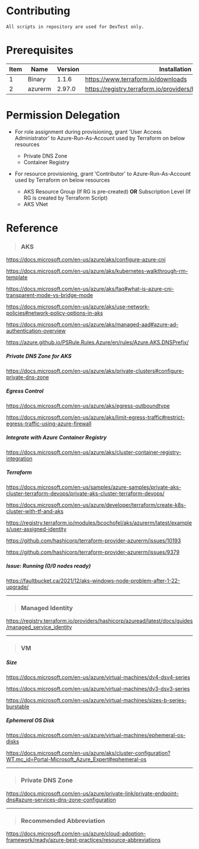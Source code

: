 # Contributing

```
All scripts in repository are used for DevTest only.
```

# Prerequisites

| Item | Name | Version | Installation | 
| - | - | - | - | 
| 1 | Binary | 1.1.6 | https://www.terraform.io/downloads | 
| 2 | azurerm | 2.97.0 | https://registry.terraform.io/providers/hashicorp/azurerm/2.97.0 |

# Permission Delegation

- For role assignment during provisioning, grant 'User Access Administrator' to Azure-Run-As-Account used by Terraform on below resources
  - Private DNS Zone
  - Container Registry

- For resource provisioning, grant 'Contributor' to Azure-Run-As-Account used by Terraform on below resources
  - AKS Resource Group (If RG is pre-created) **OR** Subscription Level (If RG is created by Terraform Script)
  - AKS VNet


# Reference

> ### AKS

https://docs.microsoft.com/en-us/azure/aks/configure-azure-cni

https://docs.microsoft.com/en-us/azure/aks/kubernetes-walkthrough-rm-template

https://docs.microsoft.com/en-us/azure/aks/faq#what-is-azure-cni-transparent-mode-vs-bridge-mode

https://docs.microsoft.com/en-us/azure/aks/use-network-policies#network-policy-options-in-aks

https://docs.microsoft.com/en-us/azure/aks/managed-aad#azure-ad-authentication-overview

https://azure.github.io/PSRule.Rules.Azure/en/rules/Azure.AKS.DNSPrefix/

##### Private DNS Zone for AKS

https://docs.microsoft.com/en-us/azure/aks/private-clusters#configure-private-dns-zone

##### Egress Control

https://docs.microsoft.com/en-us/azure/aks/egress-outboundtype

https://docs.microsoft.com/en-us/azure/aks/limit-egress-traffic#restrict-egress-traffic-using-azure-firewall

##### Integrate with Azure Container Registry

https://docs.microsoft.com/en-us/azure/aks/cluster-container-registry-integration

##### Terraform
https://docs.microsoft.com/en-us/samples/azure-samples/private-aks-cluster-terraform-devops/private-aks-cluster-terraform-devops/

https://docs.microsoft.com/en-us/azure/developer/terraform/create-k8s-cluster-with-tf-and-aks

https://registry.terraform.io/modules/bcochofel/aks/azurerm/latest/examples/user-assigned-identity

https://github.com/hashicorp/terraform-provider-azurerm/issues/10193

https://github.com/hashicorp/terraform-provider-azurerm/issues/9379

##### Issue: Running (0/0 nodes ready) 

https://faultbucket.ca/2021/12/aks-windows-node-problem-after-1-22-upgrade/

---

> ### Managed Identity

https://registry.terraform.io/providers/hashicorp/azuread/latest/docs/guides/managed_service_identity

---

> ### VM

##### Size

https://docs.microsoft.com/en-us/azure/virtual-machines/dv4-dsv4-series

https://docs.microsoft.com/en-us/azure/virtual-machines/dv3-dsv3-series


https://docs.microsoft.com/en-us/azure/virtual-machines/sizes-b-series-burstable

##### Ephemeral OS Disk

https://docs.microsoft.com/en-us/azure/virtual-machines/ephemeral-os-disks

https://docs.microsoft.com/en-us/azure/aks/cluster-configuration?WT.mc_id=Portal-Microsoft_Azure_Expert#ephemeral-os

---

> ### Private DNS Zone

https://docs.microsoft.com/en-us/azure/private-link/private-endpoint-dns#azure-services-dns-zone-configuration

---

> ### Recommended Abbreviation

https://docs.microsoft.com/en-us/azure/cloud-adoption-framework/ready/azure-best-practices/resource-abbreviations
